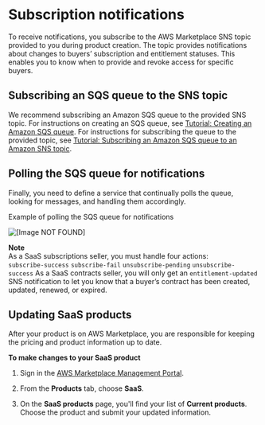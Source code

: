 # Subscription notifications<a name="subscription-notification"></a>

 To receive notifications, you subscribe to the AWS Marketplace SNS topic provided to you during product creation\. The topic provides notifications about changes to buyers’ subscription and entitlement statuses\. This enables you to know when to provide and revoke access for specific buyers\. 

## Subscribing an SQS queue to the SNS topic<a name="subscribing-an-sqs-queue-to-the-sns-topic"></a>

We recommend subscribing an Amazon SQS queue to the provided SNS topic\. For instructions on creating an SQS queue, see [Tutorial: Creating an Amazon SQS queue](http://docs.aws.amazon.com/AWSSimpleQueueService/latest/SQSDeveloperGuide/sqs-create-queue.html)\. For instructions for subscribing the queue to the provided topic, see [Tutorial: Subscribing an Amazon SQS queue to an Amazon SNS topic](http://docs.aws.amazon.com/AWSSimpleQueueService/latest/SQSDeveloperGuide/sqs-subscribe-queue-sns-topic.html)\. 

## Polling the SQS queue for notifications<a name="polling-the-sqs-for-notifications"></a>

 Finally, you need to define a service that continually polls the queue, looking for messages, and handling them accordingly\. 

 Example of polling the SQS queue for notifications 

![\[Image NOT FOUND\]](http://docs.aws.amazon.com/marketplace/latest/userguide/images/saas-polling-sqs-queue.png)

**Note**  
As a SaaS subscriptions seller, you must handle four actions:  
`subscribe-success`
`subscribe-fail`
`unsubscribe-pending`
`unsubscribe-success`
 As a SaaS contracts seller, you will only get an `entitlement-updated` SNS notification to let you know that a buyer’s contract has been created, updated, renewed, or expired\. 

## Updating SaaS products<a name="updating-saas-products"></a>

After your product is on AWS Marketplace, you are responsible for keeping the pricing and product information up to date\.

**To make changes to your SaaS product**

1. Sign in the [AWS Marketplace Management Portal](https://aws.amazon.com/marketplace/management/)\.

1. From the **Products** tab, choose **SaaS**\.

1. On the **SaaS products** page, you'll find your list of **Current products**\. Choose the product and submit your updated information\.